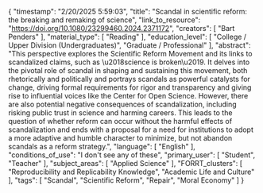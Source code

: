 {
    "timestamp": "2/20/2025 5:59:03",
    "title": "Scandal in scientific reform: the breaking and remaking of science",
    "link_to_resource": "https://doi.org/10.1080/23299460.2024.2371172",
    "creators": [
        "Bart Penders"
    ],
    "material_type": [
        "Reading"
    ],
    "education_level": [
        "College / Upper Division (Undergraduates)",
        "Graduate / Professional"
    ],
    "abstract": "This perspective explores the Scientific Reform Movement and its links to scandalized claims, such as \u2018science is broken\u2019. It delves into the pivotal role of scandal in shaping and sustaining this movement, both rhetorically and politically and portrays scandals as powerful catalysts for change, driving formal requirements for rigor and transparency and giving rise to influential voices like the Center for Open Science. However, there are also potential negative consequences of scandalization, including risking public trust in science and harming careers. This leads to the question of whether reform can occur without the harmful effects of scandalization and ends with a proposal for a need for institutions to adopt a more adaptive and humble character to minimize, but not abandon scandals as a reform strategy.",
    "language": [
        "English"
    ],
    "conditions_of_use": "I don't see any of these",
    "primary_user": [
        "Student",
        "Teacher"
    ],
    "subject_areas": [
        "Applied Science"
    ],
    "FORRT_clusters": [
        "Reproducibility and Replicability Knowledge",
        "Academic Life and Culture"
    ],
    "tags": [
        "Scandal",
        "Scientific Reform",
        "Repair",
        "Moral Economy"
    ]
}
